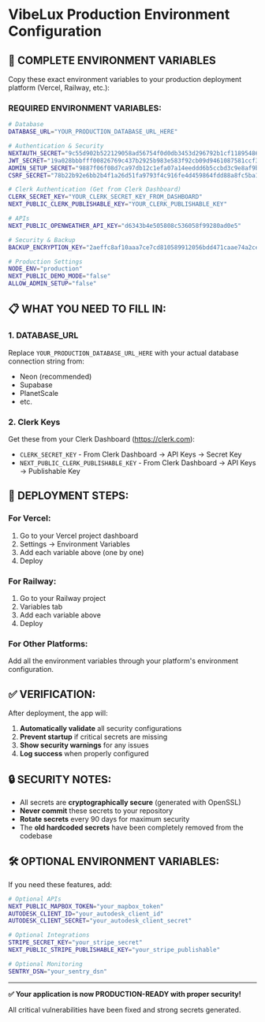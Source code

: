 # VibeLux Production Environment Configuration

## 🔧 **COMPLETE ENVIRONMENT VARIABLES**

Copy these exact environment variables to your production deployment platform (Vercel, Railway, etc.):

### **REQUIRED ENVIRONMENT VARIABLES:**

```bash
# Database
DATABASE_URL="YOUR_PRODUCTION_DATABASE_URL_HERE"

# Authentication & Security
NEXTAUTH_SECRET="9c55d902b522129058ad56754f0d0db3453d296792b1cf11895486ef4bdb7694"
JWT_SECRET="19a028bbbfff00826769c437b2925b983e583f92cb09d9461087581ccf33e4e9"
ADMIN_SETUP_SECRET="9887f06f08d7ca97db12c1efa07a14eeddd6b5ccbd3c9e8af9b77b1aaf77c841"
CSRF_SECRET="78b22b92e6bb2b4f1a26d51fa9793f4c916fe4d459864fdd88a8fc5ba16aa796"

# Clerk Authentication (Get from Clerk Dashboard)
CLERK_SECRET_KEY="YOUR_CLERK_SECRET_KEY_FROM_DASHBOARD"
NEXT_PUBLIC_CLERK_PUBLISHABLE_KEY="YOUR_CLERK_PUBLISHABLE_KEY"

# APIs
NEXT_PUBLIC_OPENWEATHER_API_KEY="d6343b4e505808c536058f99280ad0e5"

# Security & Backup
BACKUP_ENCRYPTION_KEY="2aeffc8af10aaa7ce7cd810589912056bdd471caae74a2ceac2e0cdd83474972"

# Production Settings
NODE_ENV="production"
NEXT_PUBLIC_DEMO_MODE="false"
ALLOW_ADMIN_SETUP="false"
```

## 📋 **WHAT YOU NEED TO FILL IN:**

### 1. **DATABASE_URL**
Replace `YOUR_PRODUCTION_DATABASE_URL_HERE` with your actual database connection string from:
- Neon (recommended)
- Supabase 
- PlanetScale
- etc.

### 2. **Clerk Keys** 
Get these from your Clerk Dashboard (https://clerk.com):
- `CLERK_SECRET_KEY` - From Clerk Dashboard → API Keys → Secret Key
- `NEXT_PUBLIC_CLERK_PUBLISHABLE_KEY` - From Clerk Dashboard → API Keys → Publishable Key

## 🚀 **DEPLOYMENT STEPS:**

### **For Vercel:**
1. Go to your Vercel project dashboard
2. Settings → Environment Variables
3. Add each variable above (one by one)
4. Deploy

### **For Railway:**
1. Go to your Railway project
2. Variables tab
3. Add each variable above
4. Deploy

### **For Other Platforms:**
Add all the environment variables through your platform's environment configuration.

## ✅ **VERIFICATION:**

After deployment, the app will:
1. **Automatically validate** all security configurations
2. **Prevent startup** if critical secrets are missing
3. **Show security warnings** for any issues
4. **Log success** when properly configured

## 🔒 **SECURITY NOTES:**

- All secrets are **cryptographically secure** (generated with OpenSSL)
- **Never commit** these secrets to your repository
- **Rotate secrets** every 90 days for maximum security
- The **old hardcoded secrets** have been completely removed from the codebase

## 🛠 **OPTIONAL ENVIRONMENT VARIABLES:**

If you need these features, add:

```bash
# Optional APIs
NEXT_PUBLIC_MAPBOX_TOKEN="your_mapbox_token"
AUTODESK_CLIENT_ID="your_autodesk_client_id"
AUTODESK_CLIENT_SECRET="your_autodesk_client_secret"

# Optional Integrations
STRIPE_SECRET_KEY="your_stripe_secret"
NEXT_PUBLIC_STRIPE_PUBLISHABLE_KEY="your_stripe_publishable"

# Optional Monitoring
SENTRY_DSN="your_sentry_dsn"
```

---

**✅ Your application is now PRODUCTION-READY with proper security!**

All critical vulnerabilities have been fixed and strong secrets generated.